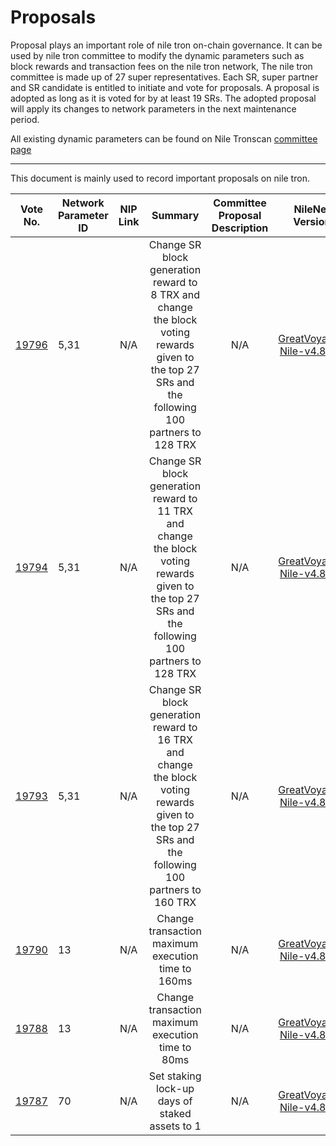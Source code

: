 # Proposals

Proposal plays an important role of nile tron on-chain governance. It can be used by nile tron committee to modify the dynamic parameters such as block rewards and transaction fees on the nile tron network, The nile tron committee is made up of 27 super representatives. Each SR, super partner and SR candidate is entitled to initiate and vote for proposals. A proposal is adopted as long as it is voted for by at least 19 SRs. The adopted proposal will apply its changes to network parameters in the next maintenance period.

All existing dynamic parameters can be found on Nile Tronscan [committee page](https://nile.tronscan.org/#/sr/committee)

****

This document is mainly used to record important proposals on nile tron.

| Vote No.                                            | Network Parameter ID |                                                                                                                                        NIP Link                                                                                                                                        |                                                                      Summary                                                                      |                 Committee Proposal Description                  |                                                    NileNet Version                                                    | Status | Effective time
|-----------------------------------------------------|----------------------|:--------------------------------------------------------------------------------------------------------------------------------------------------------------------------------------------------------------------------------------------------------------------------------------:|:-------------------------------------------------------------------------------------------------------------------------------------------------:|:---------------------------------------------------------------:|:---------------------------------------------------------------------------------------------------------------------:| :----: | :----: | 
| [19796](https://nile.tronscan.org/#/proposal/19796) | 5,31                 |             N/A             | Change SR block generation reward to 8 TRX and change the block voting rewards given to the top 27 SRs and the following 100 partners to 128 TRX  |                               N/A                               | [GreatVoyage-Nile-v4.8.0.2](https://github.com/tron-nile-testnet/nile-testnet/releases/tag/GreatVoyage-Nile-v4.8.0.2) |EFFECTIVE|2025-05-13
| [19794](https://nile.tronscan.org/#/proposal/19794) | 5,31                 |             N/A             | Change SR block generation reward to 11 TRX and change the block voting rewards given to the top 27 SRs and the following 100 partners to 128 TRX |                               N/A                               | [GreatVoyage-Nile-v4.8.0.2](https://github.com/tron-nile-testnet/nile-testnet/releases/tag/GreatVoyage-Nile-v4.8.0.2) |EFFECTIVE|2025-05-08
| [19793](https://nile.tronscan.org/#/proposal/19793) | 5,31                 |             N/A             | Change SR block generation reward to 16 TRX and change the block voting rewards given to the top 27 SRs and the following 100 partners to 160 TRX |                               N/A                               | [GreatVoyage-Nile-v4.8.0.2](https://github.com/tron-nile-testnet/nile-testnet/releases/tag/GreatVoyage-Nile-v4.8.0.2) |EFFECTIVE|2025-05-04
| [19790](https://nile.tronscan.org/#/proposal/19790) | 13                   |             N/A             |                                                Change transaction maximum execution time to 160ms                                                 |                               N/A                               | [GreatVoyage-Nile-v4.8.0.2](https://github.com/tron-nile-testnet/nile-testnet/releases/tag/GreatVoyage-Nile-v4.8.0.2) |EFFECTIVE|2025-04-22
| [19788](https://nile.tronscan.org/#/proposal/19788) | 13                   |             N/A             |                                                 Change transaction maximum execution time to 80ms                                                 |                               N/A                               | [GreatVoyage-Nile-v4.8.0.2](https://github.com/tron-nile-testnet/nile-testnet/releases/tag/GreatVoyage-Nile-v4.8.0.2) |EFFECTIVE|2025-04-11
| [19787](https://nile.tronscan.org/#/proposal/19787) | 70                   |             N/A             |                                                  Set staking lock-up days of staked assets to 1                                                   |                               N/A                               | [GreatVoyage-Nile-v4.8.0.2](https://github.com/tron-nile-testnet/nile-testnet/releases/tag/GreatVoyage-Nile-v4.8.0.2) |EFFECTIVE|2024-04-09

